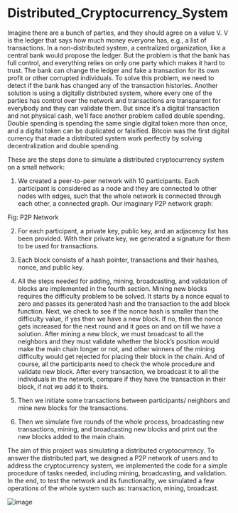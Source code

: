 # Distributed_Cryptocurrency_System
Imagine there are a bunch of parties, and they should agree on a value V. V is the ledger that says how much money everyone has, e.g., a list of transactions. 
In a non-distributed system, a centralized organization, like a central bank would propose the ledger. But the problem is that the bank has full control, and everything relies on only one party which makes it hard to trust. The bank can change the ledger and fake a transaction for its own profit or other corrupted individuals.
To solve this problem, we need to detect if the bank has changed any of the transaction histories. Another solution is using a digitally distributed system, where every one of the parties has control over the network and transactions are transparent for everybody and they can validate them. But since it’s a digital transaction and not physical cash, we’ll face another problem called double spending. Double spending is spending the same single digital token more than once, and a digital token can be duplicated or falsified.
Bitcoin was the first digital currency that made a distributed system work perfectly by solving decentralization and double spending.
 
 
 
These are the steps done to simulate a distributed cryptocurrency system on a small network:

1.	We created a peer-to-peer network with 10 participants. Each participant is considered as a node and they are connected to other nodes with edges, such that the whole network is connected through each other, a connected graph. Our imaginary P2P network graph:
 
 
 
 
Fig: P2P Network
 

 
2.	For each participant, a private key, public key, and an adjacency list has been provided. With their private key, we generated a signature for them to be used for transactions.
 
3.	Each block consists of a hash pointer, transactions and their hashes, nonce, and public key.
 
4.	All the steps needed for adding, mining, broadcasting, and validation of blocks are implemented in the fourth section. Mining new blocks requires the difficulty problem to be solved. It starts by a nonce equal to zero and passes its generated hash and the transaction to the add block function. Next, we check to see if the nonce hash is smaller than the difficulty value, if yes then we have a new block. If no, then the nonce gets increased for the next round and it goes on and on till we have a solution.
After mining a new block, we must broadcast to all the neighbors and they must validate whether the block’s position would make the main chain longer or not, and other winners of the mining difficulty would get rejected for placing their block in the chain. And of course, all the participants need to check the whole procedure and validate new block.
After every transaction, we broadcast it to all the individuals in the network, compare if they have the transaction in their block, if not we add it to theirs. 
 
5.	Then we initiate some transactions between participants/ neighbors and mine new blocks for the transactions.
 
6.	Then we simulate five rounds of the whole process, broadcasting new transactions, mining, and broadcasting new blocks and print out the new blocks added to the main chain.
 
 
 
The aim of this project was simulating a distributed cryptocurrency. To answer the distributed part, we designed a P2P network of users and to address the cryptocurrency system, we implemented the code for a simple procedure of tasks needed, including mining, broadcasting, and validation. In the end, to test the network and its functionality, we simulated a few operations of the whole system such as: transaction, mining, broadcast.

![image](https://github.com/mghasemizade/Distributed_Cryptocurrency_System/assets/74173811/21d9c622-096c-4004-b3ca-5c0927c9df26)
